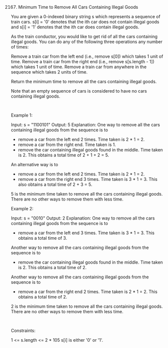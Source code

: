 2167. Minimum Time to Remove All Cars Containing Illegal Goods

You are given a 0-indexed binary string s which represents a sequence of train cars. s[i] = '0' denotes that the ith car does not contain illegal goods and s[i] = '1' denotes that the ith car does contain illegal goods.

As the train conductor, you would like to get rid of all the cars containing illegal goods. You can do any of the following three operations any number of times:

Remove a train car from the left end (i.e., remove s[0]) which takes 1 unit of time.
Remove a train car from the right end (i.e., remove s[s.length - 1]) which takes 1 unit of time.
Remove a train car from anywhere in the sequence which takes 2 units of time.

Return the minimum time to remove all the cars containing illegal goods.

Note that an empty sequence of cars is considered to have no cars containing illegal goods.

 

Example 1:

Input: s = "1100101"
Output: 5
Explanation: 
One way to remove all the cars containing illegal goods from the sequence is to
- remove a car from the left end 2 times. Time taken is 2 * 1 = 2.
- remove a car from the right end. Time taken is 1.
- remove the car containing illegal goods found in the middle. Time taken is 2.
This obtains a total time of 2 + 1 + 2 = 5. 

An alternative way is to
- remove a car from the left end 2 times. Time taken is 2 * 1 = 2.
- remove a car from the right end 3 times. Time taken is 3 * 1 = 3.
This also obtains a total time of 2 + 3 = 5.

5 is the minimum time taken to remove all the cars containing illegal goods. 
There are no other ways to remove them with less time.


Example 2:

Input: s = "0010"
Output: 2
Explanation:
One way to remove all the cars containing illegal goods from the sequence is to
- remove a car from the left end 3 times. Time taken is 3 * 1 = 3.
This obtains a total time of 3.

Another way to remove all the cars containing illegal goods from the sequence is to
- remove the car containing illegal goods found in the middle. Time taken is 2.
This obtains a total time of 2.

Another way to remove all the cars containing illegal goods from the sequence is to 
- remove a car from the right end 2 times. Time taken is 2 * 1 = 2. 
This obtains a total time of 2.

2 is the minimum time taken to remove all the cars containing illegal goods. 
There are no other ways to remove them with less time.

 

Constraints:

1 <= s.length <= 2 * 105
s[i] is either '0' or '1'.